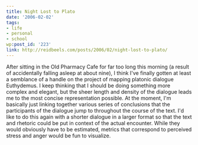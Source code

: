 ```yaml
---
title: Night Lost to Plato
date: '2006-02-02'
tags:
- life
- personal
- school
wp:post_id: '223'
link: http://reidbeels.com/posts/2006/02/night-lost-to-plato/
---
```


After sitting in the Old Pharmacy Cafe for far too long this morning (a result of accidentally falling asleep at about nine), I think I've finally gotten at least a semblance of a handle on the project of mapping platonic dialogue Euthydemus. I keep thinking that I should be doing something more complex and elegant, but the sheer length and density of the dialogue leads me to the most concise representation possible. At the moment, I'm basically just linking together various series of conclusions that the participants of the dialogue jump to throughout the course of the text. I'd like to do this again with a shorter dialogue in a larger format so that the text and rhetoric could be put in context of the actual encounter. While they would obviously have to be estimated, metrics that correspond to perceived stress and anger would be fun to visualize.
